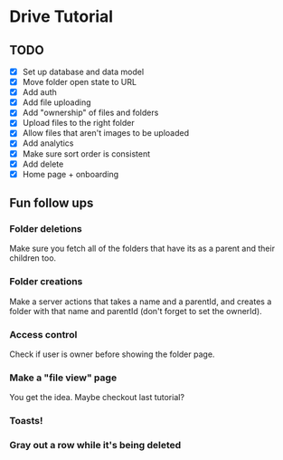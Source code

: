 # Drive Tutorial

## TODO

- [x] Set up database and data model
- [x] Move folder open state to URL
- [x] Add auth
- [x] Add file uploading
- [x] Add "ownership" of files and folders
- [x] Upload files to the right folder
- [x] Allow files that aren't images to be uploaded
- [x] Add analytics
- [x] Make sure sort order is consistent
- [x] Add delete
- [x] Home page + onboarding

## Fun follow ups

### Folder deletions

Make sure you fetch all of the folders that have its as a parent and their children too.

### Folder creations

Make a server actions that takes a name and a parentId, and creates a folder with that name and parentId (don't forget to set the ownerId).

### Access control

Check if user is owner before showing the folder page.

### Make a "file view" page

You get the idea. Maybe checkout last tutorial?

### Toasts!

### Gray out a row while it's being deleted
